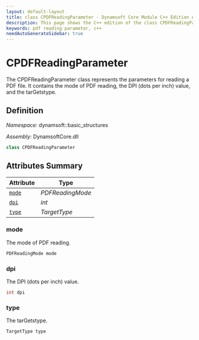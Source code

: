 ```yaml
---
layout: default-layout
title: class CPDFReadingParameter - Dynamsoft Core Module C++ Edition API Reference
description: This page shows the C++ edition of the class CPDFReadingParameter in Dynamsoft Core Module.
keywords: pdf reading parameter, c++
needAutoGenerateSidebar: true
---
```


# CPDFReadingParameter

The CPDFReadingParameter class represents the parameters for reading a PDF file. It contains the mode of PDF reading, the DPI (dots per inch) value, and the tarGetstype.

## Definition

*Namespace:* dynamsoft::basic_structures

*Assembly:* DynamsoftCore.dll

```cpp
class CPDFReadingParameter 
```

## Attributes Summary
  
| Attribute | Type |
|---------- | ---- |
| [`mode`](#mode) | *PDFReadingMode* |
| [`dpi`](#dpi) | *int* |
| [`type`](#type) | *TargetType* |

### mode

The mode of PDF reading.

```cpp
PDFReadingMode mode
```

### dpi

The DPI (dots per inch) value.

```cpp
int dpi
```

### type

The tarGetstype.

```cpp
TargetType type
```
